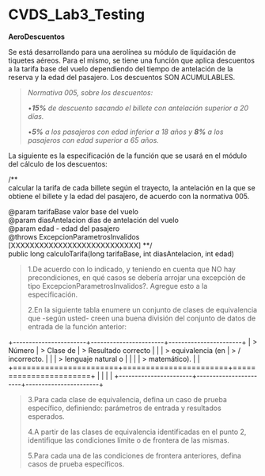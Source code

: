 # CVDS_Lab3_Testing
**AeroDescuentos**

Se está desarrollando para una aerolínea su módulo de liquidación de
tiquetes aéreos. Para el mismo, se tiene una función que aplica
descuentos a la tarifa base del vuelo dependiendo del tiempo de
antelación de la reserva y la edad del pasajero. Los descuentos SON
ACUMULABLES.

> *Normativa 005, sobre los descuentos:*
>
> •***15%** de descuento sacando el billete con antelación superior a 20
> días.*
>
> •***5%** a los pasajeros con edad inferior a 18 años y **8%** a los
> pasajeros con edad superior a 65* *años.*

La siguiente es la especificación de la función que se usará en el
módulo del cálculo de los descuentos:

/\*\*\
calcular la tarifa de cada billete según el trayecto, la antelación en
la que se obtiene el billete y la edad del pasajero, de acuerdo con la
normativa 005.

\@param tarifaBase valor base del vuelo\
\@param diasAntelacion dias de antelación del vuelo\
\@param edad - edad del pasajero\
\@throws ExcepcionParametrosInvalidos \[XXXXXXXXXXXXXXXXXXXXXXXXXXX\]
\*\*/\
public long calculoTarifa(long tarifaBase, int diasAntelacion, int edad)

> 1.De acuerdo con lo indicado, y teniendo en cuenta que NO hay
> precondiciones, en qué casos se debería arrojar una excepción de tipo
> ExcepcionParametrosInvalidos?. Agregue esto a la especificación.
>
> 2.En la siguiente tabla enumere un conjunto de clases de equivalencia
> que -según usted- creen una buena división del conjunto de datos de
> entrada de la función anterior:

+-----------------------+-----------------------+-----------------------+
| > Número              | > Clase de            | > Resultado correcto  |
|                       | > equivalencia (en    | > / incorrecto.       |
|                       | > lenguaje natural o  |                       |
|                       | > matemático).        |                       |
+=======================+=======================+=======================+
|                       |                       |                       |
+-----------------------+-----------------------+-----------------------+

> 3.Para cada clase de equivalencia, defina un caso de prueba
> específico, definiendo: parámetros de entrada y resultados esperados.
>
> 4.A partir de las clases de equivalencia identificadas en el punto 2,
> identifique las condiciones límite o de frontera de las mismas.
>
> 5.Para cada una de las condiciones de frontera anteriores, defina
> casos de prueba específicos.
